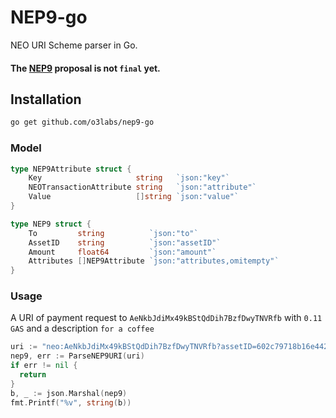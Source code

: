 # NEP9-go
NEO URI Scheme parser in Go.

#### The [NEP9](https://github.com/neo-project/proposals/pull/25) proposal is not `final` yet.


## Installation

```sh
go get github.com/o3labs/nep9-go
```
### Model
```go
type NEP9Attribute struct {
	Key                     string   `json:"key"`
	NEOTransactionAttribute string   `json:"attribute"`
	Value                   []string `json:"value"`
}

type NEP9 struct {
	To         string          `json:"to"`
	AssetID    string          `json:"assetID"`
	Amount     float64         `json:"amount"`
	Attributes []NEP9Attribute `json:"attributes,omitempty"`
}

```
### Usage 

A URI of payment request to `AeNkbJdiMx49kBStQdDih7BzfDwyTNVRfb` with `0.11 GAS` and a description `for a coffee`

```go
uri := "neo:AeNkbJdiMx49kBStQdDih7BzfDwyTNVRfb?assetID=602c79718b16e442de58778e148d0b1084e3b2dffd5de6b7b16cee7969282de7&amount=0.11&description=for%20a%20coffee"
nep9, err := ParseNEP9URI(uri)
if err != nil {
  return
}
b, _ := json.Marshal(nep9)
fmt.Printf("%v", string(b))

```
